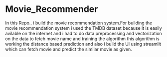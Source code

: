 # Movie_Recommender
In this Repo.. i build the movie recommendation system.For building the movie recommendation system i used the TMDB dataset because it is easily avilable on the internet and i had to do data preprocessing and vectorization on the data to fetch movie name and training the algorithm this algorithm is  working the distance based prediction and also i build the UI using streamlit which can fetch movie and predict the similar movie as given.

